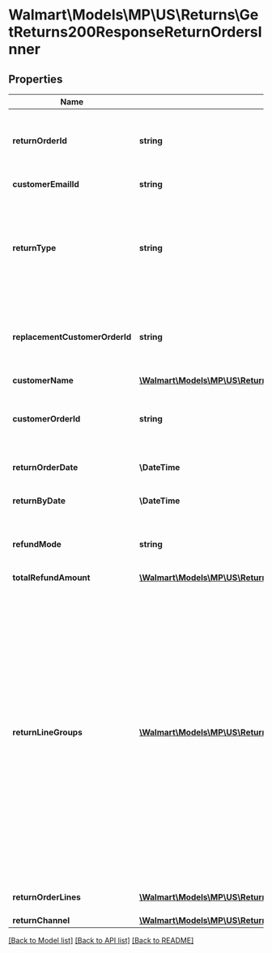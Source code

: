 # Walmart\Models\MP\US\Returns\GetReturns200ResponseReturnOrdersInner

## Properties

Name | Type | Description | Notes
------------ | ------------- | ------------- | -------------
**returnOrderId** | **string** | Return order identifier of the return order. This is the same as RMA number. | [optional]
**customerEmailId** | **string** | Customer email address | [optional]
**returnType** | **string** | Specifies if the return order is a replacement return or a regular (refund) return. Possible values are REPLACEMENT or REFUND. | [optional]
**replacementCustomerOrderId** | **string** | customer order ID of the original return order on which the replacement is created. | [optional]
**customerName** | [**\Walmart\Models\MP\US\Returns\GetReturns200ResponseReturnOrdersInnerCustomerName**](GetReturns200ResponseReturnOrdersInnerCustomerName.md) |  | [optional]
**customerOrderId** | **string** | A unique ID associated with the sales order for specified customer | [optional]
**returnOrderDate** | **\DateTime** | Date format for return order date | [optional]
**returnByDate** | **\DateTime** | Date format for return by order date | [optional]
**refundMode** | **string** | Determines when the refund was/will be issued to the customer | [optional]
**totalRefundAmount** | [**\Walmart\Models\MP\US\Returns\GetReturns200ResponseReturnOrdersInnerTotalRefundAmount**](GetReturns200ResponseReturnOrdersInnerTotalRefundAmount.md) |  | [optional]
**returnLineGroups** | [**\Walmart\Models\MP\US\Returns\GetReturns200ResponseReturnOrdersInnerReturnLineGroupsInner[]**](GetReturns200ResponseReturnOrdersInnerReturnLineGroupsInner.md) | These groups are created per label or type of carrier service required. (e.g., If order has some lines that can be clubbed and mailed together as a smart post then they belong to one return group. If a line is bulky and needs a different type of carrier service, then that line will be part of different group. Customer gets multiple labels depending on how many groups are created for the entire order.) | [optional]
**returnOrderLines** | [**\Walmart\Models\MP\US\Returns\GetReturns200ResponseReturnOrdersInnerReturnOrderLinesInner[]**](GetReturns200ResponseReturnOrdersInnerReturnOrderLinesInner.md) | A list of order lines in the return order | [optional]
**returnChannel** | [**\Walmart\Models\MP\US\Returns\GetReturns200ResponseReturnOrdersInnerReturnChannel**](GetReturns200ResponseReturnOrdersInnerReturnChannel.md) |  | [optional]


[[Back to Model list]](./) [[Back to API list]](../../../../../README.md#supported-apis) [[Back to README]](../../../../../README.md)
